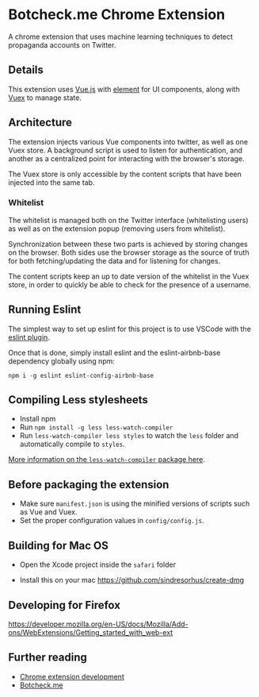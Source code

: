 # Botcheck.me Chrome Extension

A chrome extension that uses machine learning techniques to detect propaganda accounts on Twitter.

## Details

This extension uses [Vue.js](https://vuejs.org/) with [element](http://element.eleme.io) for UI components, along with [Vuex](https://vuex.vuejs.org/en/intro.html) to manage state.

## Architecture

The extension injects various Vue components into twitter, as well as one Vuex store.
A background script is used to listen for authentication, and another as a centralized point for interacting with the browser's storage.

The Vuex store is only accessible by the content scripts that have been injected into the same tab.

### Whitelist

The whitelist is managed both on the Twitter interface (whitelisting users) as well as on the extension popup (removing users from whitelist).

Synchronization between these two parts is achieved by storing changes on the browser.
Both sides use the browser storage as the source of truth for both fetching/updating the data and for listening for changes.

The content scripts keep an up to date version of the whitelist in the Vuex store, in order to quickly be able to check for the presence of a username.

## Running Eslint

The simplest way to set up eslint for this project is to use VSCode with the [eslint plugin](https://marketplace.visualstudio.com/items?itemName=dbaeumer.vscode-eslint).

Once that is done, simply install eslint and the eslint-airbnb-base dependency globally using npm:

`npm i -g eslint eslint-config-airbnb-base`

## Compiling Less stylesheets

* Install npm
* Run `npm install -g less less-watch-compiler`
* Run `less-watch-compiler less styles` to watch the `less` folder and automatically compile to `styles`.

[More information on the `less-watch-compiler` package here](https://www.npmjs.com/package/less-watch-compiler).

## Before packaging the extension

* Make sure `manifest.json` is using the minified versions of scripts such as Vue and Vuex.
* Set the proper configuration values in `config/config.js`.

## Building for Mac OS
* Open the Xcode project inside the `safari` folder

* Install this on your mac https://github.com/sindresorhus/create-dmg

## Developing for Firefox
https://developer.mozilla.org/en-US/docs/Mozilla/Add-ons/WebExtensions/Getting_started_with_web-ext

## Further reading

* [Chrome extension development](https://developer.chrome.com/extensions)
* [Botcheck.me](https://botcheck.me)
